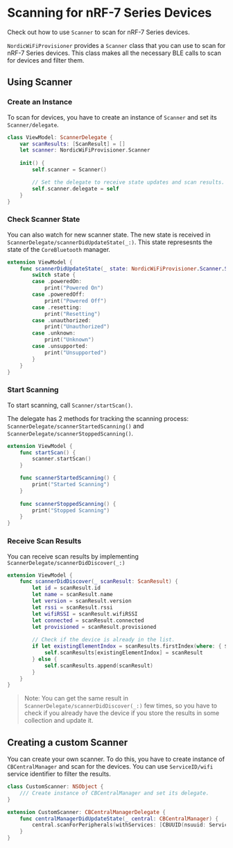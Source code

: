 # Scanning for nRF-7 Series Devices
Check out how to use ``Scanner`` to scan for nRF-7 Series devices.

`NordicWiFiProvisioner` provides a ``Scanner`` class that you can use to scan for nRF-7 Series devices. This class makes all the necessary BLE calls to scan for devices and filter them. 

## Using Scanner
### Create an Instance
To scan for devices, you have to create an instance of ``Scanner`` and set its ``Scanner/delegate``. 

```swift
class ViewModel: ScannerDelegate {
    var scanResults: [ScanResult] = []
    let scanner: NordicWiFiProvisioner.Scanner
    
    init() {
        self.scanner = Scanner()

        // Set the delegate to receive state updates and scan results.
        self.scanner.delegate = self
    }
}
```

### Check Scanner State
You can also watch for new scanner state. The new state is received in ``ScannerDelegate/scannerDidUpdateState(_:)``. This state represesnts the state of the `CoreBluetooth` manager.

```swift
extension ViewModel {
    func scannerDidUpdateState(_ state: NordicWiFiProvisioner.Scanner.State) {
        switch state {
        case .poweredOn:
            print("Powered On")
        case .poweredOff:
            print("Powered Off")
        case .resetting:
            print("Resetting")
        case .unauthorized:
            print("Unauthorized")
        case .unknown:
            print("Unknown")
        case .unsupported:
            print("Unsupported")
        }
    }
}
```

### Start Scanning

To start scanning, call ``Scanner/startScan()``.

The delegate has 2 methods for tracking the scanning process: ``ScannerDelegate/scannerStartedScanning()`` and ``ScannerDelegate/scannerStoppedScanning()``.

```swift
extension ViewModel {
    func startScan() {
        scanner.startScan()
    }

    func scannerStartedScanning() {
        print("Started Scanning")
    }
    
    func scannerStoppedScanning() {
        print("Stopped Scanning")
    }
}
```

### Receive Scan Results
You can receive scan results by implementing ``ScannerDelegate/scannerDidDiscover(_:)``

```swift
extension ViewModel {
    func scannerDidDiscover(_ scanResult: ScanResult) {
        let id = scanResult.id
        let name = scanResult.name
        let version = scanResult.version
        let rssi = scanResult.rssi
        let wifiRSSI = scanResult.wifiRSSI
        let connected = scanResult.connected
        let provisioned = scanResult.provisioned
        
        // Check if the device is already in the list.
        if let existingElementIndox = scanResults.firstIndex(where: { $0.id == id }) {
            self.scanResults[existingElementIndox] = scanResult
        } else {
            self.scanResults.append(scanResult)
        }
    }
}
```

> Note: You can get the same result in ``ScannerDelegate/scannerDidDiscover(_:)`` few times, so you have to check if you already have the device if you store the results in some collection and update it.

## Creating a custom Scanner 
You can create your own scanner. To do this, you have to create instance of `CBCentralManager` and scan for the devices.
You can use ``ServiceID/wifi`` service identifier to filter the results.

```swift
class CustomScanner: NSObject {
    /// Create instance of CBCentralManager and set its delegate.
}

extension CustomScanner: CBCentralManagerDelegate {
    func centralManagerDidUpdateState(_ central: CBCentralManager) {
        central.scanForPeripherals(withServices: [CBUUID(nsuuid: ServiceID.wifi)])
    }
}
```
